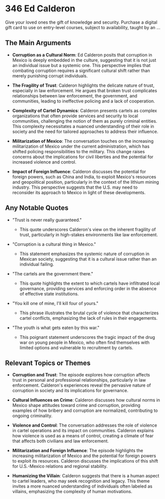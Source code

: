 # 346 Ed Calderon


Give your loved ones the gift of knowledge and security. Purchase a digital gift card to use on entry-level courses, subject to availability, taught by an ...



## The Main Arguments

- **Corruption as a Cultural Norm**: Ed Calderon posits that corruption in Mexico is deeply embedded in the culture, suggesting that it is not just an individual issue but a systemic one. This perspective implies that combating corruption requires a significant cultural shift rather than merely punishing corrupt individuals.

- **The Fragility of Trust**: Calderon highlights the delicate nature of trust, especially in law enforcement. He argues that broken trust complicates relationships between law enforcement, the government, and communities, leading to ineffective policing and a lack of cooperation.

- **Complexity of Cartel Dynamics**: Calderon presents cartels as complex organizations that often provide services and security to local communities, challenging the notion of them as purely criminal entities. This complexity necessitates a nuanced understanding of their role in society and the need for tailored approaches to address their influence.

- **Militarization of Mexico**: The conversation touches on the increasing militarization of Mexico under the current administration, which has shifted policing responsibilities to the military. This change raises concerns about the implications for civil liberties and the potential for increased violence and control.

- **Impact of Foreign Influence**: Calderon discusses the potential for foreign powers, such as China and India, to exploit Mexico's resources and geopolitical position, particularly in the context of the lithium mining industry. This perspective suggests that the U.S. may need to reconsider its approach to Mexico in light of these developments.

## Any Notable Quotes

- "Trust is never really guaranteed."
  - This quote underscores Calderon's view on the inherent fragility of trust, particularly in high-stakes environments like law enforcement.

- "Corruption is a cultural thing in Mexico."
  - This statement emphasizes the systemic nature of corruption in Mexican society, suggesting that it is a cultural issue rather than an individual failing.

- "The cartels are the government there."
  - This quote highlights the extent to which cartels have infiltrated local governance, providing services and enforcing order in the absence of effective state institutions.

- "You kill one of mine, I'll kill four of yours."
  - This phrase illustrates the brutal cycle of violence that characterizes cartel conflicts, emphasizing the lack of rules in their engagements.

- "The youth is what gets eaten by this war."
  - This poignant statement underscores the tragic impact of the drug war on young people in Mexico, who often find themselves with limited options and vulnerable to recruitment by cartels.

## Relevant Topics or Themes

- **Corruption and Trust**: The episode explores how corruption affects trust in personal and professional relationships, particularly in law enforcement. Calderon's experiences reveal the pervasive nature of corruption in society and its implications for governance.

- **Cultural Influences on Crime**: Calderon discusses how cultural norms in Mexico shape attitudes toward crime and corruption, providing examples of how bribery and corruption are normalized, contributing to ongoing criminality.

- **Violence and Control**: The conversation addresses the role of violence in cartel operations and its impact on communities. Calderon explains how violence is used as a means of control, creating a climate of fear that affects both civilians and law enforcement.

- **Militarization and Foreign Influence**: The episode highlights the increasing militarization of Mexico and the potential for foreign powers to exploit its resources. Calderon discusses the implications of this shift for U.S.-Mexico relations and regional stability.

- **Humanizing the Villain**: Calderon suggests that there is a human aspect to cartel leaders, who may seek recognition and legacy. This theme invites a more nuanced understanding of individuals often labeled as villains, emphasizing the complexity of human motivations.
